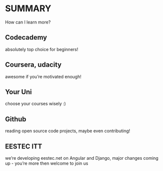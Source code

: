 # SUMMARY

<!-- .slide: data-background-image="http://www.spindrift-racing.com/jules-verne/drupal/sites/default/files/u7/iceberg_Clevenger.jpeg" -->

How can I learn more?

## Codecademy
absolutely top choice for beginners!

## Coursera, udacity
awesome if you’re motivated enough!

## Your Uni
choose your courses wisely :)

## Github
reading open source code projects, maybe even contributing!

## EESTEC ITT
we’re developing eestec.net on Angular and Django, major changes coming up - you’re more then welcome to join us 
